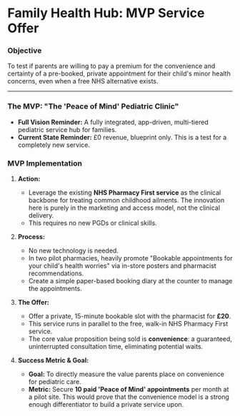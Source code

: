# Family Health Hub: MVP Service Offer

### **Objective**
To test if parents are willing to pay a premium for the convenience and certainty of a pre-booked, private appointment for their child's minor health concerns, even when a free NHS alternative exists.

---

### **The MVP: "The 'Peace of Mind' Pediatric Clinic"**

*   **Full Vision Reminder:** A fully integrated, app-driven, multi-tiered pediatric service hub for families.
*   **Current State Reminder:** £0 revenue, blueprint only. This is a test for a completely new service.

### **MVP Implementation**

1.  **Action:**
    *   Leverage the existing **NHS Pharmacy First service** as the clinical backbone for treating common childhood ailments. The innovation here is purely in the marketing and access model, not the clinical delivery.
    *   This requires no new PGDs or clinical skills.

2.  **Process:**
    *   No new technology is needed.
    *   In two pilot pharmacies, heavily promote "Bookable appointments for your child's health worries" via in-store posters and pharmacist recommendations.
    *   Create a simple paper-based booking diary at the counter to manage the appointments.

3.  **The Offer:**
    *   Offer a private, 15-minute bookable slot with the pharmacist for **£20**.
    *   This service runs in parallel to the free, walk-in NHS Pharmacy First service.
    *   The core value proposition being sold is **convenience**: a guaranteed, uninterrupted consultation time, eliminating potential waits.

4.  **Success Metric & Goal:**
    *   **Goal:** To directly measure the value parents place on convenience for pediatric care.
    *   **Metric:** Secure **10 paid 'Peace of Mind' appointments** per month at a pilot site. This would prove that the convenience model is a strong enough differentiator to build a private service upon. 